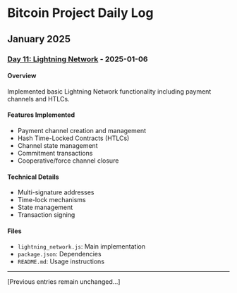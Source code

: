 # Bitcoin Project Daily Log

## January 2025

### [Day 11: Lightning Network](Day11_lightning_network/) - 2025-01-06

#### Overview
Implemented basic Lightning Network functionality including payment channels and HTLCs.

#### Features Implemented
- Payment channel creation and management
- Hash Time-Locked Contracts (HTLCs)
- Channel state management
- Commitment transactions
- Cooperative/force channel closure

#### Technical Details
- Multi-signature addresses
- Time-lock mechanisms
- State management
- Transaction signing

#### Files
- `lightning_network.js`: Main implementation
- `package.json`: Dependencies
- `README.md`: Usage instructions

---

[Previous entries remain unchanged...]

